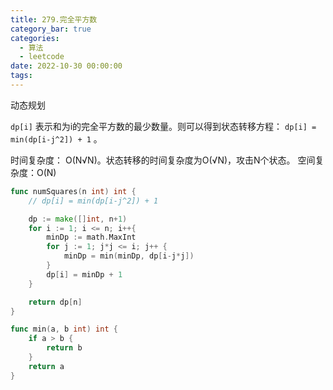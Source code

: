 ```yaml
---
title: 279.完全平方数
category_bar: true
categories:
  - 算法
  - leetcode
date: 2022-10-30 00:00:00
tags:
---
```


动态规划

`dp[i]`  表示和为i的完全平方数的最少数量。则可以得到状态转移方程： `dp[i] = min(dp[i-j^2]) + 1` 。

时间复杂度： O(N√N)。状态转移的时间复杂度为O(√N)，攻击N个状态。
空间复杂度：O(N)

<!-- more -->
```Go
func numSquares(n int) int {
    // dp[i] = min(dp[i-j^2]) + 1

    dp := make([]int, n+1)
    for i := 1; i <= n; i++{
        minDp := math.MaxInt
        for j := 1; j*j <= i; j++ {
            minDp = min(minDp, dp[i-j*j])
        }
        dp[i] = minDp + 1
    }

    return dp[n]
}

func min(a, b int) int {
    if a > b {
        return b
    }
    return a
}
```
